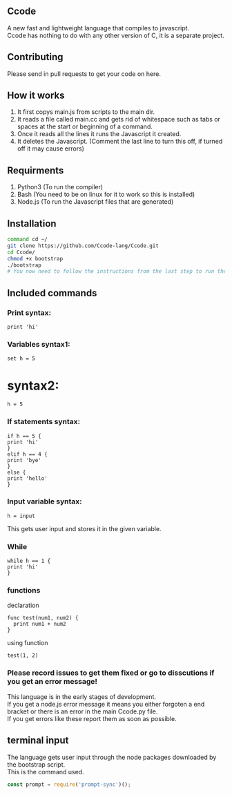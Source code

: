 ## Ccode
A new fast and lightweight language that compiles to javascript.  
Ccode has nothing to do with any other version of C, it is a separate project.

## Contributing
Please send in pull requests to get your code on here.  

## How it works
1. It first copys main.js from scripts to the main dir.
2. It reads a file called main.cc and gets rid of whitespace such as tabs or spaces at the start or beginning of a command.
3. Once it reads all the lines it runs the Javascript it created.
4. It deletes the Javascript. (Comment the last line to turn this off, if turned off it may cause errors)


## Requirments
1. Python3 (To run the compiler)
2. Bash (You need to be on linux for it to work so this is installed)
3. Node.js (To run the Javascript files that are generated)


## Installation
```bash
command cd ~/
git clone https://github.com/Ccode-lang/Ccode.git
cd Ccode/
chmod +x bootstrap
./bootstrap
# You now need to follow the instructions from the last step to run the language
```

## Included commands
### Print syntax: 
```
print 'hi'
```
### Variables syntax1: 
```
set h = 5
```
# syntax2:
```
h = 5
```
### If statements syntax: 
```
if h == 5 {  
print 'hi'  
}  
elif h == 4 {   
print 'bye'  
}  
else {  
print 'hello'  
}  
```
### Input variable syntax: 
```
h = input
```
This gets user input and stores it in the given variable.
### While
```
while h == 1 {  
print 'hi'  
}  
```
### functions
declaration
```
func test(num1, num2) {
  print num1 + num2
}
```
using function
```
test(1, 2)
```

### Please record issues to get them fixed or go to disscutions if you get an error message!
This language is in the early stages of development.  
If you get a node.js error message it means you either forgoten a end bracket or there is an error in the main Ccode.py file.  
If you get errors like these report them as soon as possible.  

## terminal input
The language gets user input through the node packages downloaded by the bootstrap script.   
This is the command used.
```javascript
const prompt = require('prompt-sync')();
```



